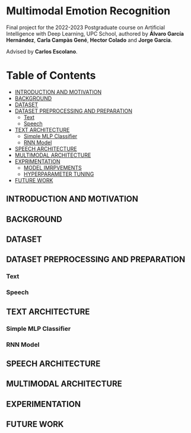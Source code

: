 # Multimodal Emotion Recognition
Final project for the 2022-2023 Postgraduate course on Artificial Intelligence with Deep Learning, UPC School, authored by **Álvaro García Hernández**, **Carla Campàs Gené**, **Hector Colado** and **Jorge Garcia**. 

Advised by **Carlos Escolano**.


Table of Contents
=================

  * [INTRODUCTION AND MOTIVATION](#introduction-and-motivation)
  * [BACKGROUND](#background)
  * [DATASET](#dataset)
  * [DATASET PREPROCESSING AND PREPARATION](#dataset-processing)
    * [Text](#nl-data-processing)
    * [Speech](#speech-dataset-processing)
  * [TEXT ARCHITECTURE](#text-architecture)
	 * [Simple MLP Classifier](#optical-flow)
	 * [RNN Model](#rnn-model)
  * [SPEECH ARCHITECTURE](#speech-architecture)
  * [MULTIMODAL ARCHITECTURE](#multimodal-architecture)
  * [EXPRIMENTATION](#experimentation)
     * [MODEL IMRPVEMENTS](#model-improvements)
     * [HYPERPARAMETER TUNING](#hyperparameter-tuning)
  * [FUTURE WORK](#future-work)

## INTRODUCTION AND MOTIVATION

## BACKGROUND

## DATASET

## DATASET PREPROCESSING AND PREPARATION

### Text

### Speech

## TEXT ARCHITECTURE

### Simple MLP Classifier

### RNN Model

## SPEECH ARCHITECTURE

## MULTIMODAL ARCHITECTURE

## EXPERIMENTATION

## FUTURE WORK